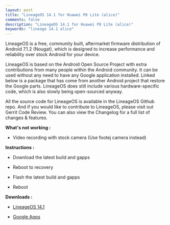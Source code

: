 ```yaml
---
layout: post
title: "LineageOS 14.1 for Huawei P8 Lite (alice)"
comments: false
description: "LineageOS 14.1 for Huawei P8 Lite (alice)"
keywords: "lineage 14.1 alice"
---
```


LineageOS is a free, community built, aftermarket firmware distribution of Android 7.1.2 (Nougat), which is designed to increase performance and reliability over stock Android for your device.

LineageOS is based on the Android Open Source Project with extra contributions from many people within the Android community. It can be used without any need to have any Google application installed. Linked below is a package that has come from another Android project that restore the Google parts. LineageOS does still include various hardware-specific code, which is also slowly being open-sourced anyway.

All the source code for LineageOS is available in the LineageOS Github repo. And if you would like to contribute to LineageOS, please visit out Gerrit Code Review. You can also view the Changelog for a full list of changes & features.


**What's not working :**

 * Video recording with stock camera (Use footej camera instead)

**Instructions :**

 * Download the latest build and gapps

 * Reboot to recovery

 * Flash the latest build and gapps

 * Reboot

**Downloads :**

 * [LineageOS 14.1](https://sourceforge.net/projects/darkjoker360-developements/files/Huawei/P8%20Lite/Nougat/)

 * [Google Apps](https://wiki.lineageos.org/gapps.html)
